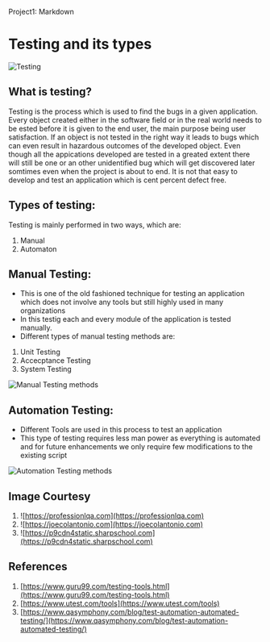 
Project1: Markdown

# Testing and its types

![Testing](http://p9cdn4static.sharpschool.com/UserFiles/Servers/Server_15215/Image/Victor%20Valley%20Union/CIMS/Students/TEST.png)  

## What is testing?

Testing is the process which is used to find the bugs in a given application. Every object created either in the software field or in the real world needs to be ested before it is given to the end user, the main purpose being user satisfaction. If an object is not tested in the right way it leads to bugs which can even result in hazardous outcomes of the developed object. Even though all the appications developed are tested in a greated extent there will still be one or an other unidentified bug which will get discovered later somtimes even when the project is about to end. It is not that easy to develop and test an application which is cent percent defect free.

## Types of testing:

Testing is mainly performed in two ways, which are:

1.  Manual
2.  Automaton

## Manual Testing:

*   This is one of the old fashioned technique for testing an application which does not involve any tools but still highly used in many organizations
*   In this testig each and every module of the application is tested manually.
*   Different types of manual testing methods are:

1.  Unit Testing
2.  Accecptance Testing
3.  System Testing

![Manual Testing methods](http://www.professionalqa.com/assets/images/manual-testing.jpg)  

## Automation Testing:

*   Different Tools are used in this process to test an application
*   This type of testing requires less man power as everything is automated and for future enhancements we only require few modifications to the existing script

![Automation Testing methods](https://www.joecolantonio.com/wp-content/uploads/2018/11/AutomationTestingProcess.png)  

## Image Courtesy

1. ![https://professionlqa.com](https://professionlqa.com)
2. ![https://joecolantonio.com](https://joecolantonio.com)
3. ![https://p9cdn4static.sharpschool.com](https://p9cdn4static.sharpschool.com)

## References

1. [https://www.guru99.com/testing-tools.html](https://www.guru99.com/testing-tools.html)
2. [https://www.utest.com/tools](https://www.utest.com/tools)
3. [https://www.qasymphony.com/blog/test-automation-automated-testing/](https://www.qasymphony.com/blog/test-automation-automated-testing/)

